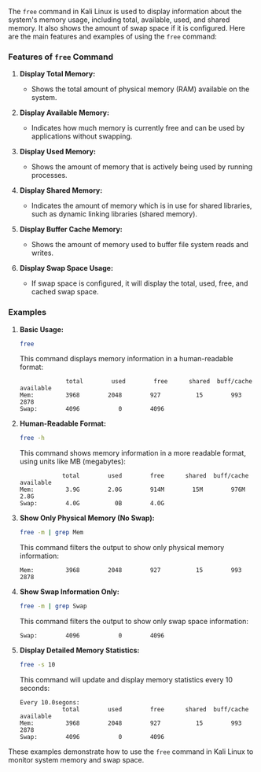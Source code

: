  The `free` command in Kali Linux is used to display information about the system's memory usage, including total, available, used, and shared memory. It also shows the amount of swap space if it is configured. Here are the main features and examples of using the `free` command:

### Features of `free` Command

1. **Display Total Memory:**
   - Shows the total amount of physical memory (RAM) available on the system.

2. **Display Available Memory:**
   - Indicates how much memory is currently free and can be used by applications without swapping.

3. **Display Used Memory:**
   - Shows the amount of memory that is actively being used by running processes.

4. **Display Shared Memory:**
   - Indicates the amount of memory which is in use for shared libraries, such as dynamic linking libraries (shared memory).

5. **Display Buffer Cache Memory:**
   - Shows the amount of memory used to buffer file system reads and writes.

6. **Display Swap Space Usage:**
   - If swap space is configured, it will display the total, used, free, and cached swap space.

### Examples

1. **Basic Usage:**
   ```bash
   free
   ```
   This command displays memory information in a human-readable format:
   ```
                total        used        free      shared  buff/cache   available
   Mem:         3968        2048        927          15        993        2878
   Swap:        4096           0        4096
   ```

2. **Human-Readable Format:**
   ```bash
   free -h
   ```
   This command shows memory information in a more readable format, using units like MB (megabytes):
   ```
               total        used        free      shared  buff/cache   available
   Mem:         3.9G        2.0G        914M        15M        976M        2.8G
   Swap:        4.0G          0B        4.0G
   ```

3. **Show Only Physical Memory (No Swap):**
   ```bash
   free -m | grep Mem
   ```
   This command filters the output to show only physical memory information:
   ```
   Mem:         3968        2048        927          15        993        2878
   ```

4. **Show Swap Information Only:**
   ```bash
   free -m | grep Swap
   ```
   This command filters the output to show only swap space information:
   ```
   Swap:        4096           0        4096
   ```

5. **Display Detailed Memory Statistics:**
   ```bash
   free -s 10
   ```
   This command will update and display memory statistics every 10 seconds:
   ```
   Every 10.0segons:
               total        used        free      shared  buff/cache   available
   Mem:         3968        2048        927          15        993        2878
   Swap:        4096           0        4096
   ```

These examples demonstrate how to use the `free` command in Kali Linux to monitor system memory and swap space.

